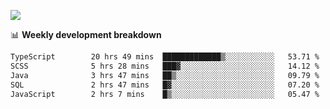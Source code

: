 ![](https://github-readme-stats-v2-three.vercel.app/api/top-langs/?username=akshayxml&theme=dark&hide_border=true&include_all_commits=true&count_private=true&layout=compact&size_weight=0.5&count_weight=0.5&hide=Jupyter%20Notebook%2Cobjective-c%2Cmakefile%2Cc%2Chtml%2Ccss%2Cscss&langs_count=6&exclude_repo=github-readme-stats-v2)

📊 **Weekly development breakdown**
<!--START_SECTION:waka-->

```txt
TypeScript        20 hrs 49 mins  █████████████▒░░░░░░░░░░░   53.71 %
SCSS              5 hrs 28 mins   ███▓░░░░░░░░░░░░░░░░░░░░░   14.12 %
Java              3 hrs 47 mins   ██▒░░░░░░░░░░░░░░░░░░░░░░   09.79 %
SQL               2 hrs 47 mins   █▓░░░░░░░░░░░░░░░░░░░░░░░   07.20 %
JavaScript        2 hrs 7 mins    █▒░░░░░░░░░░░░░░░░░░░░░░░   05.47 %
```

<!--END_SECTION:waka-->
